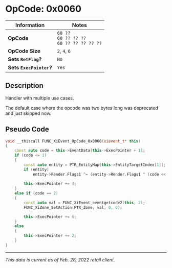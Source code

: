 # OpCode: 0x0060

| Information               | Notes |
|---                        |---    |
| **OpCode**                | `60 ??` <br> `60 ?? ?? ??` <br> `60 ?? ?? ?? ?? ??` |
| **OpCode Size**           | `2`, `4`, `6` |
| **Sets `RetFlag`?**       | `No`  |
| **Sets `ExecPointer`?**   | `Yes` |

## Description

Handler with multiple use cases.

The default case where the opcode was two bytes long was deprecated and just skipped now.

## Pseudo Code

```cpp
void __thiscall FUNC_XiEvent_OpCode_0x0060(xievent_t* this)
{
    const auto code = this->EventData[this->ExecPointer + 1];
    if (code <= 1)
    {
        const auto entity = PTR_EntityMap[this->EntityTargetIndex[1]];
        if (entity)
            entity->Render.Flags1 ^= (entity->Render.Flags1 ^ (code << 30)) & 0x40000000;
        
        this->ExecPointer += 4;
    }
    else if (code == 2)
    {
        const auto val = FUNC_XiEvent_eventgetcode2(this, 2);
        FUNC_XiZone_SetAction(PTR_Zone, val, 0, 0);

        this->ExecPointer += 6;
    }
    else
    {
        this->ExecPointer += 2;
    }
}
```

---

_This data is current as of Feb. 28, 2022 retail client._